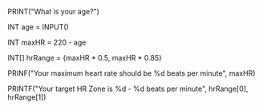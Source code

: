 PRINT("What is your age?")

INT age = INPUT()

INT maxHR = 220 - age

INT[] hrRange = {maxHR * 0.5, maxHR * 0.85}

PRINF("Your maximum heart rate should be %d beats per minute", maxHR)

PRINTF("Your target HR Zone is %d - %d beats per minute", hrRange[0], hrRange[1])
